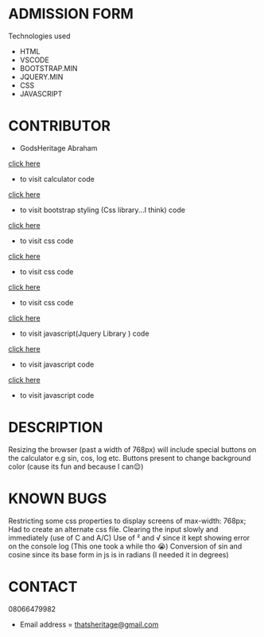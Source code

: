# ADMISSION FORM
Technologies used
* HTML
* VSCODE
* BOOTSTRAP.MIN
* JQUERY.MIN
* CSS
* JAVASCRIPT


# CONTRIBUTOR
* GodsHeritage Abraham


[click here](calc.html)
* to visit calculator code

[click here](css/bootstrap.min.css)
* to visit bootstrap styling (Css library...I think) code

[click here](css/calc.css)
* to visit css code

[click here](css/style.css)
* to visit css code

[click here](css/mediaquery.css)
* to visit css code

[click here](js/jquery.min.js)
* to visit javascript(Jquery Library ) code

[click here](js/calc.js)
* to visit javascript code

[click here](js/script.js)
* to visit javascript code

# DESCRIPTION
Resizing the browser (past a width of 768px) will include special buttons on 
the calculator e.g sin, cos, log etc.
Buttons present to change background color (cause its fun and because I can😌)

# KNOWN BUGS
Restricting some css properties to display screens of max-width: 768px;
Had to create an alternate css file.
Clearing the input slowly and immediately (use of C and A/C)
Use of ² and √ since it kept showing error on the console log (This one took a
while tho 😭)
Conversion of sin and cosine since its base form in js is in radians (I needed it in degrees)

 # CONTACT
 08066479982
 * Email address = thatsheritage@gmail.com 

